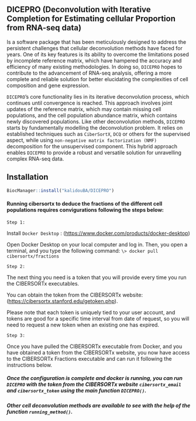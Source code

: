 
<!-- README.md is generated from README.Rmd. Please edit that file -->

## **DICEPRO (Deconvolution with Iterative Completion for Estimating cellular Proportion from RNA-seq data)**

Is a software package that has been meticulously designed to address the
persistent challenges that cellular deconvolution methods have faced for
years. One of its key features is its ability to overcome the
limitations posed by incomplete reference matrix, which have hampered
the accuracy and efficiency of many existing methodologies. In doing so,
`DICEPRO` hopes to contribute to the advancement of RNA-seq analysis,
offering a more complete and reliable solution for better elucidating
the complexities of cell composition and gene expression.

`DICEPRO`’s core functionality lies in its iterative deconvolution
process, which continues until convergence is reached. This approach
involves joint updates of the reference matrix, which may contain
missing cell populations, and the cell population abundance matrix,
which contains newly discovered populations. Like other deconvolution
methods, `DICEPRO` starts by fundamentally modelling the deconvolution
problem. It relies on established techniques such as `CiberSortX`, `DCQ`
or others for the supervised aspect, while using
`non-negative matrix factorization (NMF)` decomposition for the
unsupervised component. This hybrid approach enables `DICEPRO` to
provide a robust and versatile solution for unravelling complex RNA-seq
data.

## Installation

``` r
BiocManager::install("kalidouBA/DICEPRO")
```

#### Running cibersortx to deduce the fractions of the different cell populations requires convigurations following the steps below:

`Step 1:`

Install `Docker Desktop` :
(<https://www.docker.com/products/docker-desktop>)

Open Docker Desktop on your local computer and log in. Then, you open a
terminal, and you type the following command:
`\> docker pull cibersortx/fractions`

`Step 2:`

The next thing you need is a token that you will provide every time you
run the CIBERSORTx executables.

You can obtain the token from the CIBERSORTx website:
(<https://cibersortx.stanford.edu/getoken.php>).

Please note that each token is uniquely tied to your user account, and
tokens are good for a specific time interval from date of request, so
you will need to request a new token when an existing one has expired.

`Step 3:`

Once you have pulled the CIBERSORTx executable from Docker, and you have
obtained a token from the CIBERSORTx website, you now have access to the
CIBERSORTx Fractions executable and can run it following the
instructions below.

##### Once the configuration is complete and docker is running, you can run `DICEPRO` with the token from the CIBERSORTx website `cibersortx_email` and `cibersortx_token` using the main function `DICEPRO()`.

##### Other cell deconvolution methods are available to see with the help of the function `running_method()`.
